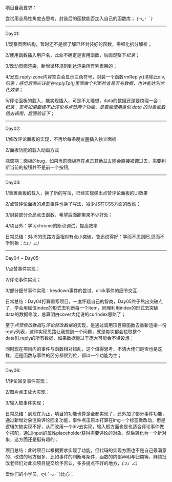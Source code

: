 项目自我要求：

尝试用全局性角度去思考，封装后的函数能否加入自己的函数库；
*(´-ι_-｀)*

---------------------------------------------------

Day01:

1/观察页面结构，暂时还不是很了解已经封装好的函数，需细化拆分解析；

2/使用函数插入用户名，此处不确定是否用函数，后面观察下*纪录*；

3/改动页面渲染，新增循环规则到达渲染所有列表目的；

4/发现.reply-zone内容空白会显示三角符号，封装一个函数rmReply()清除此div,
*纪录：感觉后面应该能在replyTpl()里面做个判断检查是否有数据，也许能达到优化效果*；

5/评论面板的载入，能实现插入，可是不太理想，data的数据还是要梳理一会；
*纪录：思考如果面板不止评论与点赞两个功能，是否能使用类似 data 的对象或数组去调用，后面验证下*；

---------------------------------------------------

Day02:

1/修改评论面板的实现，不再给每条朋友圈插入独立面板

2/面板功能的载入动画方式

瓶颈期：面板的bug，如果当前面板存在点击其他盆友圈会直接被调过去，需要判断当前的按钮并不是前一个按钮;

---------------------------------------------------

Day03:

1/重置面板的载入，换了新的写法，已经实现弹出点赞评论面板的UI效果

2/点赞评论面板的点击事件也换了写法，减少JS在CSS方面的改动；

3/封装部分全局点击函数，希望后面能带来不少好处；

4/项目外：学习chrome的断点调试，提高效率

日常总结：对JS的思路方面相对有点小突破，鲁迅说得好：学而不思则罔,思而不学则殆；_(:з」∠)_

---------------------------------------------------

Day04 ~ Day05:

1/点赞事件实现；

2/评论事件实现；

3/部分细节事件实现：keydown事件的尝试、click事件的细节交互...

日常总结：Day04打算重写项目，一度怀疑自己的智商，Day05终于熬出突破点了，学会用赋值index的形式去判断每一个item，同理利用index的形式去突破data的数据修改，总算明白cover大佬说的curIndex思路了；

至于*点赞修改数据*与*评论修改数据*的实现，是通过调用项目原函数去重新渲染一份reply列表，这种实现思路让我想到一个问题，就是每次都会拉取整个data[i].reply的所有数据，如果数据量过于庞大可能会不堪设想；

同时现在项目内的事件与函数相对错乱，这个值得思考，不清大佬们是否也是这样，还是函数与事件的区分都很到位，都以一个功能为主；

---------------------------------------------------

Day06:

1/评论回复事件实现；

2/图片点击放大实现；

3/输入框事件实现；

日常总结：到现在为止，项目的功能也算是全都实现了，还外加了部分事件功能，通过新增对象渲染评论回复功能，事件点击原本打算在img一个标签做改动，但是逻辑欠缺实现不好，从而改用一个div去实现，输入框方面也是也适合评论事件做个搭配，通过input的属性placeholder获得需要评论的对象，然后转化为一个新对象，这方面还是挺有趣的；

项目总结：此时项目以根据要求实现了功能，但代码的实现方面也不是自己最满意的，改进的地方很多，比如事件的判断与条件，函数的内部声明与归类等，麻烦批改老师们对此次项目提交给予否认，多多提点不好的地方，_(:з」∠)_

爱你们的小学员，ღ( ´･ᴗ･` )比心；